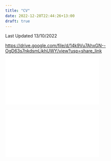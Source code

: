 ```yaml
---
title: "CV"
date: 2022-12-28T22:44:26+13:00
draft: true
---
```


Last Updated 13/10/2022

https://drive.google.com/file/d/14k9Vu7AhxGN--OgD63s7nkdsmLjkhUWY/view?usp=share_link

![CV](/static/cvwwcp.pdf)

<embed src="/static/cvwwcp.pdf">
